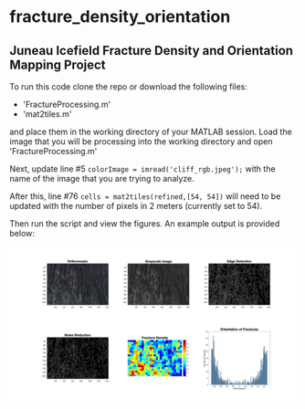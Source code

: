 # fracture_density_orientation
## Juneau Icefield Fracture Density and Orientation Mapping Project 
To run this code clone the repo or download the following files:
  * 'FractureProcessing.m'
  * 'mat2tiles.m'

and place them in the working directory of your MATLAB session. Load the image that you will be processing into the working directory and open 'FractureProcessing.m'

Next, update line #5 ```colorImage = imread('cliff_rgb.jpeg');``` with the name of the image that you are trying to analyze. 

After this, line #76 ```cells = mat2tiles(refined,[54, 54])``` will need to be updated with the number of pixels in 2 meters (currently set to 54). 

Then run the script and view the figures. An example output is provided below: 

![example](https://github.com/maxburtis/fracture_density_orientation/blob/main/example.jpg)
